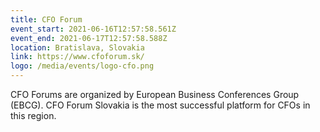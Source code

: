 ```yaml
---
title: CFO Forum
event_start: 2021-06-16T12:57:58.561Z
event_end: 2021-06-17T12:57:58.588Z
location: Bratislava, Slovakia
link: https://www.cfoforum.sk/
logo: /media/events/logo-cfo.png
---
```

CFO Forums are organized by European Business Conferences Group (EBCG). CFO Forum Slovakia is the most successful platform for CFOs in this region.